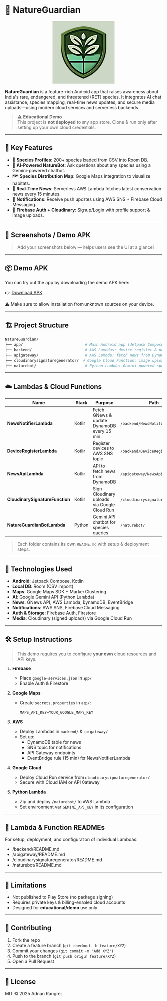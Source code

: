 # 🌿 NatureGuardian

<p align="center">
  <img src="https://raw.githubusercontent.com/adnanrangrej/nature-guardian/refs/heads/main/app/src/main/ic_launcher-playstore.png" height="200"/>
</p>

**NatureGuardian** is a feature-rich Android app that raises awareness about India's rare, endangered, and threatened (RET) species. It integrates AI chat assistance, species mapping, real-time news updates, and secure media uploads—using modern cloud services and serverless backends.

> ⚠️ **Educational Demo**  
> This project is **not deployed** to any app store. Clone & run only after setting up your own cloud credentials.

---

## 📱 Key Features

- 🔎 **Species Profiles**: 200+ species loaded from CSV into Room DB.
- 🤖 **AI-Powered NatureBot**: Ask questions about any species using a Gemini-powered chatbot.
- 🗺️ **Species Distribution Map**: Google Maps integration to visualize habitats.
- 📰 **Real-Time News**: Serverless AWS Lambda fetches latest conservation news every 15 minutes.
- 🔔 **Notifications**: Receive push updates using AWS SNS + Firebase Cloud Messaging.
- 🧾 **Firebase Auth + Cloudinary**: Signup/Login with profile support & image uploads.

---

## 📸 Screenshots / Demo APK

> Add your screenshots below — helps users see the UI at a glance!

<!--
<p align="center">
  <img src="docs/screenshot1.png" width="300"/>
  <img src="docs/screenshot2.png" width="300"/>
</p>
-->

---

## 📦 Demo APK

You can try out the app by downloading the demo APK here:

👉 [Download APK](https://github.com/adnanrangrej/nature-guardian/releases/download/v1.0-demo/app-release.apk)

⚠️ Make sure to allow installation from unknown sources on your device.

---


## 🏗️ Project Structure

```bash
NatureGuardian/
├── app/                            # Main Android app (Jetpack Compose)
├── backend/                        # AWS Lambdas: device register & news notifier
├── apigateway/                     # AWS Lambda: fetch news from DynamoDB
├── cloudinarysignaturegenerator/  # Google Cloud Function: image upload signature
├── naturebot/                      # Python Lambda: Gemini-powered species assistant
```

---

## ☁️ Lambdas & Cloud Functions

| Name                              | Stack   | Purpose                                            | Path                              |
|-----------------------------------|---------|----------------------------------------------------|-----------------------------------|
| **NewsNotifierLambda**            | Kotlin  | Fetch GNews & update DynamoDB every 15 min         | `/backend/NewsNotifierLambda/`    |
| **DeviceRegisterLambda**          | Kotlin  | Register devices to AWS SNS topic                  | `/backend/DeviceRegisterLambda/`  |
| **NewsApiLambda**                 | Kotlin  | API to fetch news from DynamoDB                    | `/apigateway/NewsApiLambda/`      |
| **CloudinarySignatureFunction**   | Kotlin  | Sign Cloudinary uploads via Google Cloud Run       | `/cloudinarysignaturegenerator/`  |
| **NatureGuardianBotLambda**       | Python  | Gemini API chatbot for species queries             | `/naturebot/`                     |

> Each folder contains its own `README.md` with setup & deployment steps.

---

## 🚀 Technologies Used

- **Android**: Jetpack Compose, Kotlin  
- **Local DB**: Room (CSV import)  
- **Maps**: Google Maps SDK + Marker Clustering  
- **AI**: Google Gemini API (Python Lambda)  
- **News**: GNews API, AWS Lambda, DynamoDB, EventBridge  
- **Notifications**: AWS SNS, Firebase Cloud Messaging  
- **Auth & Storage**: Firebase Auth, Firestore  
- **Media**: Cloudinary (signed uploads) via Google Cloud Run  

---

## 🛠️ Setup Instructions

> This demo requires you to configure **your own** cloud resources and API keys.

1. **Firebase**  
   - Place `google-services.json` in `app/`  
   - Enable Auth & Firestore

2. **Google Maps**  
   - Create `secrets.properties` in `app/`:  
     ```properties
     MAPS_API_KEY=YOUR_GOOGLE_MAPS_KEY
     ```

3. **AWS**  
   - Deploy Lambdas in `backend/` & `apigateway/`  
   - Set up:
     - DynamoDB table for news
     - SNS topic for notifications
     - API Gateway endpoints
     - EventBridge rule (15 min) for NewsNotifierLambda

4. **Google Cloud**  
   - Deploy Cloud Run service from `cloudinarysignaturegenerator/`  
   - Secure with Cloud IAM or API Gateway

5. **Python Lambda**  
   - Zip and deploy `/naturebot/` to AWS Lambda  
   - Set environment var `GEMINI_API_KEY` in its configuration

---

## 📂 Lambda & Function READMEs

For setup, deployment, and configuration of individual Lambdas:

- /backend/README.md
- /apigateway/README.md
- /cloudinarysignaturegenerator/README.md
- /naturebot/README.md

---

## 🙋 Limitations

- Not published to Play Store (no package signing)  
- Requires private keys & billing-enabled cloud accounts  
- Designed for **educational/demo** use only  

---

## 🤝 Contributing

1. Fork the repo  
2. Create a feature branch (`git checkout -b feature/XYZ`)  
3. Commit your changes (`git commit -m "Add XYZ"`)  
4. Push to the branch (`git push origin feature/XYZ`)  
5. Open a Pull Request

---

## 📄 License

MIT © 2025 Adnan Rangrej 
